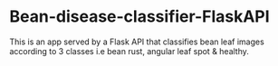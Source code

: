 # Bean-disease-classifier-FlaskAPI
This is an app served by a Flask API that classifies bean leaf images according to 3 classes i.e bean rust, angular leaf spot & healthy.